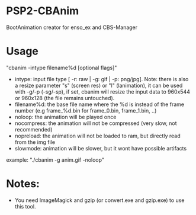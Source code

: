 # PSP2-CBAnim
BootAnimation creator for enso_ex and CBS-Manager
# Usage
"cbanim -intype filename%d [optional flags]"
 - intype: input file type [ -r: raw | -g: gif | -p: png/jpg]. Note: there is also a resize parameter "s" (screen res) or "l" (lanimation), it can be used with -g/-p (-sg/-sp), if set, cbanim will resize the input data to 960x544 or 960x128 (the file remains untouched).
 - filename%d: the base file name where the %d is instead of the frame number (e.g frame_%d.bin for frame_0.bin, frame_1.bin, ..)
 - noloop: the animation will be played once
 - nocompress: the animation will not be compressed (very slow, not recommended)
 - nopreload: the animation will not be loaded to ram, but directly read from the img file
 - slowmode: animation will be slower, but it wont have possible artifacts
 
example: "./cbanim -g anim.gif -noloop"
# Notes:
 - You need ImageMagick and gzip (or convert.exe and gzip.exe) to use this tool.

